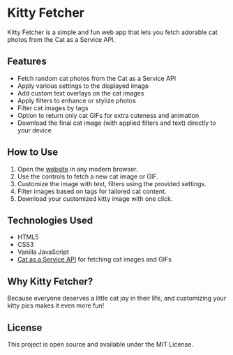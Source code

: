 # Kitty Fetcher

Kitty Fetcher is a simple and fun web app that lets you fetch adorable cat photos from the Cat as a Service API.

## Features

- Fetch random cat photos from the Cat as a Service API  
- Apply various settings to the displayed image  
- Add custom text overlays on the cat images  
- Apply filters to enhance or stylize photos
- Filter cat images by tags
- Option to return only cat GIFs for extra cuteness and animation  
- Download the final cat image (with applied filters and text) directly to your device  

## How to Use

1. Open the [website](https://ieaturanium238.github.io/Kitty-Fetcher/) in any modern browser.  
2. Use the controls to fetch a new cat image or GIF.  
3. Customize the image with text, filters using the provided settings.  
4. Filter images based on tags for tailored cat content.  
5. Download your customized kitty image with one click.

## Technologies Used

- HTML5  
- CSS3  
- Vanilla JavaScript  
- [Cat as a Service API](https://cataas.com) for fetching cat images and GIFs

## Why Kitty Fetcher?

Because everyone deserves a little cat joy in their life, and customizing your kitty pics makes it even more fun!

## License

This project is open source and available under the MIT License.
